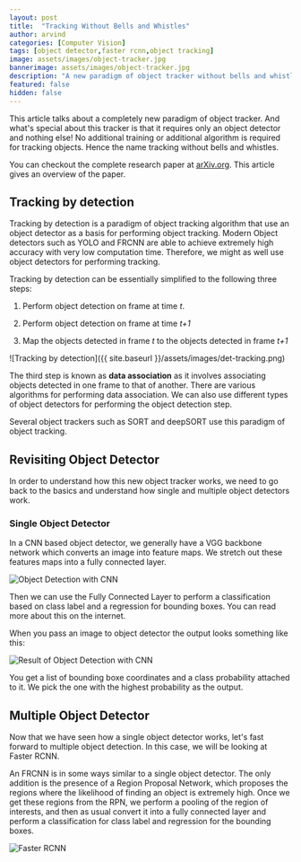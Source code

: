 ```yaml
---
layout: post
title:  "Tracking Without Bells and Whistles"
author: arvind
categories: [Computer Vision]
tags: [object detector,faster rcnn,object tracking]
image: assets/images/object-tracker.jpg
bannerimage: assets/images/object-tracker.jpg
description: "A new paradigm of object tracker without bells and whistles that is capable of tracking objects using just an object detector"
featured: false
hidden: false
---
```


This article talks about a completely new paradigm of object tracker. And what's special about this tracker is that it requires only an object detector and nothing else! No additional training or additional algorithm is required for tracking objects. Hence the name tracking without bells and whistles.

You can checkout the complete research paper at [arXiv.org](https://arxiv.org/abs/1903.05625). This article gives an overview of the paper.



## Tracking by detection

Tracking by detection is a paradigm of object tracking algorithm that use an object detector as a basis for performing object tracking. Modern Object detectors such as YOLO and FRCNN are able to achieve extremely high accuracy with very low computation time. Therefore, we might as well use object detectors for performing tracking.

Tracking by detection can be essentially simplified to the following three steps:

1. Perform object detection on frame at time *t*. 

2. Perform object detection on frame at time *t+1*

3. Map the objects detected in frame *t* to the objects detected in frame *t+1*

![Tracking by detection]({{ site.baseurl }}/assets/images/det-tracking.png)

The third step is known as **data association** as it involves associating objects detected in one frame to that of another. There are various algorithms for performing data association. We can also use different types of object detectors for performing the object detection step.  

Several object trackers such as SORT and deepSORT use this paradigm of object tracking. 


## Revisiting Object Detector

In order to understand how this new object tracker works, we need to go back to the basics and understand how single and multiple object detectors work.


### Single Object Detector

In a CNN based object detector, we generally have a VGG backbone network which converts an image into feature maps. We stretch out these features maps into a fully connected layer. 

<!-- ![Object detection with CNN]({{ site.baseurl }}/assets/images/obj-det-cnn.png){ width=50% } -->

<img src="{{ site.baseurl }}/assets/images/obj-det-cnn.png" alt="Object Detection with CNN" />

Then we can use the Fully Connected Layer to perform a classification based on class label and a regression for bounding boxes. You can read more about this on the internet.

When you pass an image to object detector the output looks something like this:

<img src="{{ site.baseurl }}/assets/images/obj-det-res.png" alt="Result of Object Detection with CNN" />

You get a list of bounding boxe coordinates and a class probability attached to it. We pick the one with the highest probability as the output. 


## Multiple Object Detector

Now that we have seen how a single object detector works, let's fast forward to multiple object detection. In this case, we will be looking at Faster RCNN.

An FRCNN is in some ways similar to a single object detector. The only addition is the presence of a Region Proposal Network, which proposes the regions where the likelihood of finding an object is extremely high. Once we get these regions from the RPN, we perform a pooling of the region of interests, and then as usual convert it into a fully connected layer and perform a classification for class label and regression for the bounding boxes.



<img src="{{ site.baseurl }}/assets/images/frcnn.png" alt="Faster RCNN" />
